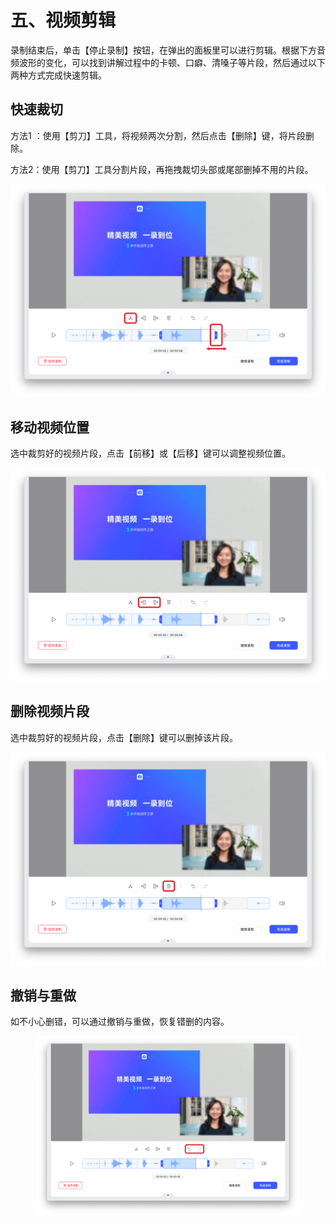 # 五、视频剪辑

录制结束后，单击【停止录制】按钮，在弹出的面板里可以进行剪辑。根据下方音频波形的变化，可以找到讲解过程中的卡顿、口癖、清嗓子等片段，然后通过以下两种方式完成快速剪辑。

## 快速裁切[​](https://support.camin.cn/docs/features/how-to-trim-your-video%22%20/l%20%22%E5%BF%AB%E9%80%9F%E8%A3%81%E5%88%87%22%20/o%20%22%E5%BF%AB%E9%80%9F%E8%A3%81%E5%88%87%E7%9A%84%E7%9B%B4%E6%8E%A5%E9%93%BE%E6%8E%A5)

方法1 ：使用【剪刀】工具，将视频两次分割，然后点击【删除】键，将片段删除。

方法2：使用【剪刀】工具分割片段，再拖拽裁切头部或尾部删掉不用的片段。

![camin功能介绍配图5-1](<../.gitbook/assets/18 (1).png>)

## 移动视频位置

选中裁剪好的视频片段，点击【前移】或【后移】键可以调整视频位置。

![camin功能介绍配图5-2](<../.gitbook/assets/19 (1).png>)

## 删除视频片段

选中裁剪好的视频片段，点击【删除】键可以删掉该片段。

![camin功能介绍配图5-3](<../.gitbook/assets/20 (1).png>)

## 撤销与重做[​](https://support.camin.cn/docs/features/how-to-trim-your-video%22%20/l%20%22%E6%92%A4%E9%94%80%E4%B8%8E%E9%87%8D%E5%81%9A%22%20/o%20%22%E6%92%A4%E9%94%80%E4%B8%8E%E9%87%8D%E5%81%9A%E7%9A%84%E7%9B%B4%E6%8E%A5%E9%93%BE%E6%8E%A5)

如不小心删错，可以通过撤销与重做，恢复错删的内容。

<figure><img src="../.gitbook/assets/image (1).png" alt=""><figcaption></figcaption></figure>
